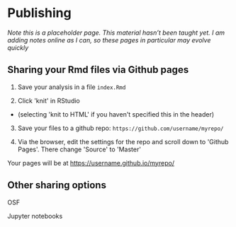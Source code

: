 # Publishing 

<div class="info">
<p><em>Note this is a placeholder page. This material hasn’t been taught yet. I am adding notes online as I can, so these pages in particular may evolve quickly</em></p>
</div>


## Sharing your Rmd files via Github pages

1. Save your analysis in a file ``index.Rmd``

2. Click 'knit' in RStudio
* (selecting 'knit to HTML' if you haven't specified this in the header)

3. Save your files to a github repo: ``https://github.com/username/myrepo/``

4. Via the browser, edit the settings for the repo and scroll down to 'Github Pages'. There change 'Source' to 'Master'

Your pages will be at https://username.github.io/myrepo/

## Other sharing options

OSF

Jupyter notebooks



